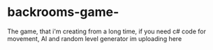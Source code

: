 # backrooms-game-
The game, that i'm creating from a long time, if you need c# code for movement, AI and random level generator im uploading here
